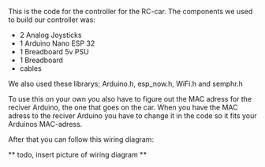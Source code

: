 This is the code for the controller for the RC-car.
The components we used to build our controller was:
  + 2 Analog Joysticks
  + 1 Arduino Nano ESP 32
  + 1 Breadboard 5v PSU
  + 1 Breadboard
  + cables

We also used these librarys; Arduino.h, esp_now.h, WiFi.h and semphr.h

To use this on your own you also have to figure out the MAC adress for the reciver Arduino, the one that goes on the car.
When you have the MAC adress to the reciver Arduino you have to change it in the code so it fits your Arduinos MAC-adress.

After that you can follow this wiring diagram:

** todo, insert picture of wiring diagram **

